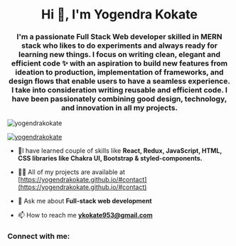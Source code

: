 <h1 align="center">Hi 👋, I'm Yogendra Kokate</h1>
<h3 align="center">I'm a passionate Full Stack Web developer skilled in MERN stack who likes to do experiments and always ready for learning new things. I focus on writing clean, elegant and efficient code ✨ with an aspiration to build new features from ideation to production, implementation of frameworks, and design flows that enable users to have a seamless experience. I take into consideration writing reusable and efficient code. I have been passionately combining good design, technology, and innovation in all my projects.</h3>

<p align="left"> <img src="https://komarev.com/ghpvc/?username=yogendrakokate&label=Profile%20views&color=0e75b6&style=flat" alt="yogendrakokate" /> </p>

<p align="left"> <a href="https://github.com/ryo-ma/github-profile-trophy"><img src="https://github-profile-trophy.vercel.app/?username=yogendrakokate" alt="yogendrakokate" /></a> </p>

- 🌱I have learned couple of skills like **React, Redux, JavaScript, HTML, CSS libraries like Chakra UI, Bootstrap & styled-components.**

- 👨‍💻 All of my projects are available at [https://yogendrakokate.github.io/#contact](https://yogendrakokate.github.io/#contact)

- 💬 Ask me about **Full-stack web development**

- 📫 How to reach me **ykokate953@gmail.com**

<h3 align="left">Connect with me:</h3>
<p align="left">
</p>




